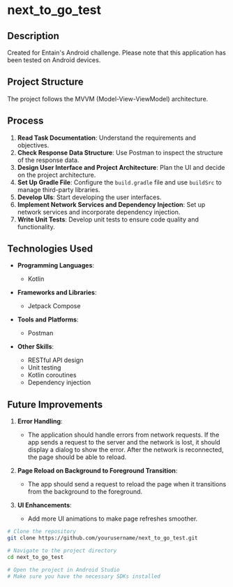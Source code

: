 # next_to_go_test

## Description
Created for Entain's Android challenge. Please note that this application has been tested on Android devices.

## Project Structure
The project follows the MVVM (Model-View-ViewModel) architecture.

## Process
1. **Read Task Documentation**: Understand the requirements and objectives.
2. **Check Response Data Structure**: Use Postman to inspect the structure of the response data.
3. **Design User Interface and Project Architecture**: Plan the UI and decide on the project architecture.
4. **Set Up Gradle File**: Configure the `build.gradle` file and use `buildSrc` to manage third-party libraries.
5. **Develop UIs**: Start developing the user interfaces.
6. **Implement Network Services and Dependency Injection**: Set up network services and incorporate dependency injection.
7. **Write Unit Tests**: Develop unit tests to ensure code quality and functionality.

## Technologies Used

- **Programming Languages**:
  - Kotlin

- **Frameworks and Libraries**:
  - Jetpack Compose

- **Tools and Platforms**:
  - Postman

- **Other Skills**:
  - RESTful API design
  - Unit testing
  - Kotlin coroutines
  - Dependency injection

## Future Improvements

1. **Error Handling**:
   - The application should handle errors from network requests. If the app sends a request to the server and the network is lost, it should display a dialog to show the error. After the network is reconnected, the page should be able to reload.

2. **Page Reload on Background to Foreground Transition**:
   - The app should send a request to reload the page when it transitions from the background to the foreground.

3. **UI Enhancements**:
   - Add more UI animations to make page refreshes smoother.

```bash
# Clone the repository
git clone https://github.com/yourusername/next_to_go_test.git

# Navigate to the project directory
cd next_to_go_test

# Open the project in Android Studio
# Make sure you have the necessary SDKs installed
